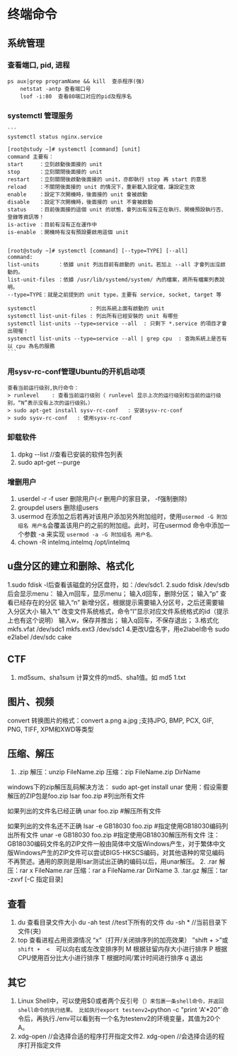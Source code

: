 <head><meta charset="UTF-8"></head>

# 终端命令
## 系统管理
### 查看端口, pid, 进程
```
ps aux|grep programName && kill  查杀程序(强)
    netstat -antp 查看端口号
    lsof -i:80  查看80端口对应的pid及程序名
```
### systemctl 管理服务
    ```
    systemctl status nginx.service

    [root@study ~]# systemctl [command] [unit]
    command 主要有：
    start     ：立刻啟動後面接的 unit
    stop      ：立刻關閉後面接的 unit
    restart   ：立刻關閉後啟動後面接的 unit，亦即執行 stop 再 start 的意思
    reload    ：不關閉後面接的 unit 的情況下，重新載入設定檔，讓設定生效
    enable    ：設定下次開機時，後面接的 unit 會被啟動
    disable   ：設定下次開機時，後面接的 unit 不會被啟動
    status    ：目前後面接的這個 unit 的狀態，會列出有沒有正在執行、開機預設執行否、登錄等資訊等！
    is-active ：目前有沒有正在運作中
    is-enable ：開機時有沒有預設要啟用這個 unit


    [root@study ~]# systemctl [command] [--type=TYPE] [--all]
    command:
    list-units      ：依據 unit 列出目前有啟動的 unit。若加上 --all 才會列出沒啟動的。
    list-unit-files ：依據 /usr/lib/systemd/system/ 內的檔案，將所有檔案列表說明。
    --type=TYPE：就是之前提到的 unit type，主要有 service, socket, target 等

    systemctl                 : 列出系統上面有啟動的 unit
    systemctl list-unit-files : 列出所有已經安裝的 unit 有哪些
    systemctl list-units --type=service --all  : 只剩下 *.service 的項目才會出現喔！
    systemctl list-units --type=service --all | grep cpu  : 查詢系統上是否有以 cpu 為名的服務
    ```
### 用sysv-rc-conf管理Ubuntu的开机启动项
    查看当前运行级别,执行命令：
    > runlevel    : 查看当前运行级别（ runlevel 显示上次的运行级别和当前的运行级别，“N”表示没有上次的运行级别。）
    > sudo apt-get install sysv-rc-conf   : 安装sysv-rc-conf
    > sudo sysv-rc-conf   : 使用sysv-rc-conf
### 卸载软件
1. dpkg --list //查看已安装的软件包列表
2. sudo apt-get --purge <programname>
### 增删用户
1. userdel -r -f user  删除用户(-r 删用户的家目录， -f强制删除)
2. groupdel users    删除组users
3. usermod   在添加之后若再对该用户添加另外附加组时，使用`usermod -G 附加组名 用户名`会覆盖该用户的之前的附加组。此时，可在usermod 命令中添加一个参数 -a 来实现 `usermod -a -G 附加组名 用户名`.
4. chown -R intelmq.intelmq /opt/intelmq


## u盘分区的建立和删除、格式化
1.sudo fdisk -l后查看该磁盘的分区盘符，如：/dev/sdc1.
2.sudo fdisk /dev/sdb 后会显示menu：
    输入m回车，显示menu；
    输入d回车，删除分区；
    输入“p” 查看已经存在的分区
    输入“n” 新增分区，根据提示需要输入分区号，之后还需要输入分区大小
    输入“t” 改变文件系统格式，命令“l”显示对应文件系统格式的id（提示上也有这个说明）
    输入w，保存并推出；
    输入q回车，不保存退出；
3.格式化
mkfs.vfat /dev/sdc1
mkfs.ext3 /dev/sdc1
4.更改U盘名字，用e2label命令
sudo e2label /dev/sdc cake

## CTF
1. md5sum、sha1sum 计算文件的md5、sha1值。如 md5 1.txt

## 图片、视频
convert  转换图片的格式：convert a.png a.jpg ;支持JPG, BMP, PCX, GIF, PNG, TIFF, XPM和XWD等类型

## 压缩、解压
1. .zip
解压：unzip FileName.zip
压缩：zip FileName.zip DirName

windows下的zip解压乱码解决方法：
  sudo apt-get install unar
  使用：假设需要解压的ZIP包是foo.zip
  lsar foo.zip #列出所有文件

  如果列出的文件名已经正确
  unar foo.zip #解压所有文件

  如果列出的文件名还不正确
  lsar -e GB18030 foo.zip #指定使用GB18030编码列出所有文件
  unar -e GB18030 foo.zip #指定使用GB18030解压所有文件
  注：GB18030编码文件名的ZIP文件一般由简体中文版Windows产生，对于繁体中文版Windows产生的ZIP文件可以尝试BIG5-HKSCS编码，对其他语种的常见编码不再赘述。通用的原则是用lsar测试出正确的编码以后，用unar解压。
2. .rar
解压：rar x FileName.rar
压缩：rar a FileName.rar DirName
3. .tar.gz
解压：tar -zxvf [-C 指定目录]

## 查看
1. du 查看目录文件大小
  du -ah test //test下所有的文件
  du -sh *  //当前目录下文件(夹)
2. top 查看进程占用资源情况
  “x”（打开/关闭排序列的加亮效果）
  ”shift + >”或`shift +  <  `可以向右或左改变排序列
  M 根据驻留内存大小进行排序
  P 根据CPU使用百分比大小进行排序
  T 根据时间/累计时间进行排序
  q 退出



## 其它
1. Linux Shell中，可以使用$()或者两个反引号（`）来包裹一条shell命令，并返回shell命令的执行结果。
   比如执行export testenv2=`python -c "print 'A'*20"`命令后，再执行./env可以看到有一个名为testenv2的环境变量，其值为20个A。
2. xdg-open  //会选择合适的程序打开指定文件2. xdg-open  //会选择合适的程序打开指定文件

